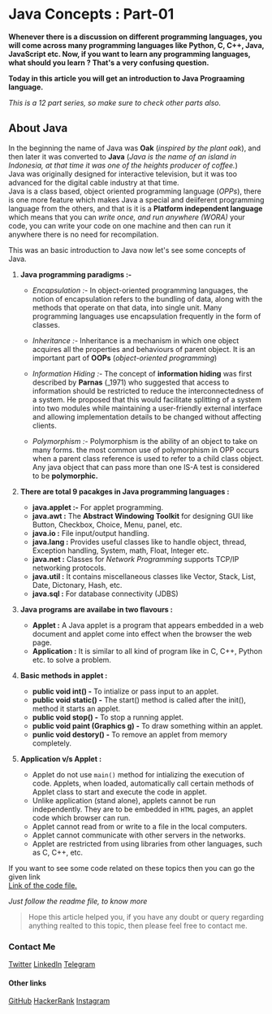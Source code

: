 # Java Concepts : Part-01

**Whenever there is a discussion on different programming languages, you will come across many programming languages like Python, C, C++, Java, JavaScript etc. Now, if you want to learn any programming languages, what should you learn ? That's a very confusing question.**

**Today in this article you will get an introduction to Java Prograaming language.**

_This is a 12 part series, so make sure to check other parts also._

## About Java
In the beginning the name of Java was **Oak** (_inspired by the plant oak_),  and then later it was converted to **Java** (_Java is the name of an island in Indonesia, at that time it was one of the heights producer of coffee._)\
Java was originally designed for interactive television, but it was too advanced for the digital cable industry at that time.\
Java is a class based, object oriented programming language (_OPPs_), there is one more feature which makes Java a special and deiiferent programming language from the others, and that is it is a **Platform independent language** which means that you can _write once, and run anywhere (WORA)_ your code, you can write your code on one machine and then can run it anywhere there is no need for recompilation.

This was an basic introduction to Java now let's see some concepts of Java.

1. **Java programming paradigms :-**

    - _Encapsulation :-_ In object-oriented programming languages, the notion of encapsulation refers to the bundling of data, along with the methods that operate on that data, into single unit. Many programming languages use encapsulation frequently in the form of classes.
    
    - _Inheritance :-_ Inheritance is a mechanism in which one object acquires all the properties and behaviours of parent object. It is an important part of **OOPs** (_object-oriented programming_)
    
    - _Information Hiding :-_ The concept of **information hiding** was first described by **Parnas** (_1971) who suggested that access to information should be restricted to reduce the interconnectedness of a system. He proposed that this would facilitate splitting of a system into two modules while maintaining a user-friendly external interface and allowing implementation details to be changed without affecting clients.
    
    - _Polymorphism :-_ Polymorphism is the ability of an object to take on many forms. the most common use of polymorphism in OPP occurs when a parent class reference is used to refer to a child class object. Any java object that can pass more than one IS-A test is considered to be **polymorphic.**

2. **There are total 9 pacakges in Java programming languages :**
   - **java.applet :-** For applet programming.
   - **java.awt :** The **Abstract Windowing Toolkit** for designing GUI like Button, Checkbox, Choice, Menu, panel, etc.
   - **java.io :** File input/output handling.
   - **java.lang :** Provides useful classes like to handle object, thread, Exception handling, System, math, Float, Integer etc.
   - **java.net :** Classes for _Network Programming_ supports TCP/IP networking protocols.
   - **java.util :** It contains miscellaneous classes like Vector, Stack, List, Date, Dictonary, Hash, etc.
   - **java.sql :** For database connectivity (JDBS)

3. **Java programs are availabe in two flavours :**
    - **Applet :** A Java applet is a program that appears embedded in a web document and applet come into effect when the browser the web page.
    - **Application :** It is similar to all kind of program like in C, C++, Python etc. to solve a problem.

4. **Basic methods in applet :**
    - **public void int() -** To intialize or pass input to an applet.
    - **public void static() -** The start() method is called after the init(), method it starts an applet.
    - **public void stop() -** To stop a running applet.
    - **public void paint (Graphics g) -** To draw something within an applet.
    - **punlic void destory() -** To remove an applet from memory completely.

5. **Application v/s Applet :**
    - Applet do not use `main()` method for intializing the execution of code. Applets, when loaded, automatically call certain methods of Applet class to start and execute the code in applet.
    - Unlike application (stand alone), applets cannot be run independently. They are to be embedded in `HTML` pages, an applet code which browser can run.
    - Applet cannot read from or write to a file in the local computers.
    - Applet cannot communicate with other servers in the networks.
    - Applet are restricted from using libraries from other languages, such as C, C++, etc.

If you want to see some code related on these topics then you can go the given link\
[Link of the code file.](https://github.com/rahulMishra05/Blog/tree/main/Post03/Demonstration01)

_Just follow the readme file, to know more_

> Hope this article helped you, if you have any doubt or query regarding anything realted to this topic, then please feel free to contact me.

### Contact Me

[Twitter](https://twitter.com/r_mishra10)
[LinkedIn](https://www.linkedin.com/in/rahul-mishra-66210b185)
[Telegram](https://t.me/rahul_mishra10)

#### Other links

[GitHub](https://github.com/rahulMishra05)
[HackerRank](https://www.hackerrank.com/rahulmishra10201)
[Instagram](https://www.instagram.com/rahul_mishra10/?hl=en)